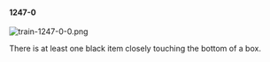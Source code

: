 #### 1247-0
![train-1247-0-0.png](https://github.com/lil-lab/nlvr/raw/master/nlvr/train/images/20/train-1247-0-0.png "train-1247-0-0.png")

There is at least one black item closely touching the bottom of a box.